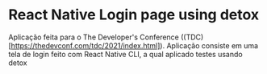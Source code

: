 # React Native Login page using detox

Aplicação feita para o The Developer's Conference ((TDC)[https://thedevconf.com/tdc/2021/index.html]). Aplicação consiste em uma tela de login feito com React Native CLI, a qual aplicado testes usando detox

